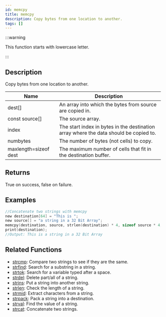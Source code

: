 ```yaml
---
id: memcpy
title: memcpy
description: Copy bytes from one location to another.
tags: []
---
```


:::warning

This function starts with lowercase letter.

:::

## Description

Copy bytes from one location to another.

| Name | Description |
| --- | --- |
| dest[] | An array into which the bytes from source are copied in. |
| const source[] | The source array. |
| index | The start index in bytes in the destination array where the data should be copied to. |
| numbytes | The number of bytes (not cells) to copy. |
| maxlength=sizeof dest | The maximum number of cells that fit in the destination buffer. |

## Returns

True on success, false on failure.

## Examples

```c
//Concatenate two strings with memcpy
new destination[64] = "This is ";
new source[] = "a string in a 32 Bit Array";
memcpy(destination, source, strlen(destination) * 4, sizeof source * 4, sizeof destination);
print(destination);
//Output: This is a string in a 32 Bit Array
```

## Related Functions

- [strcmp](strcmp.md): Compare two strings to see if they are the same.
- [strfind](strfind.md): Search for a substring in a string.
- [strtok](strtok.md): Search for a variable typed after a space.
- [strdel](strdel.md): Delete part/all of a string.
- [strins](strins.md): Put a string into another string.
- [strlen](strlen.md): Check the length of a string.
- [strmid](strmid.md): Extract characters from a string.
- [strpack](strpack.md): Pack a string into a destination.
- [strval](strval.md): Find the value of a string.
- [strcat](strcat.md): Concatenate two strings.
